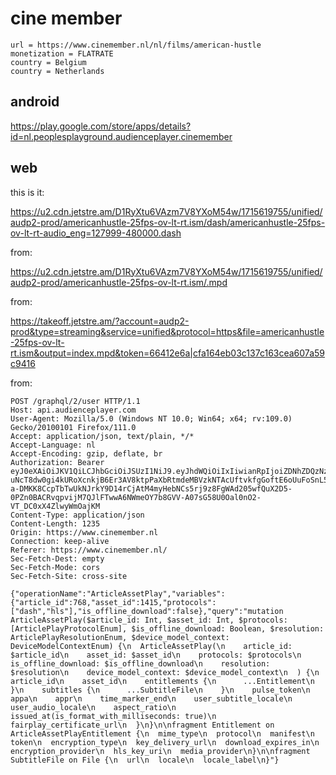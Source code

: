 # cine member

~~~
url = https://www.cinemember.nl/nl/films/american-hustle
monetization = FLATRATE
country = Belgium
country = Netherlands
~~~

## android

https://play.google.com/store/apps/details?id=nl.peoplesplayground.audienceplayer.cinemember

## web

this is it:

<https://u2.cdn.jetstre.am/D1RyXtu6VAzm7V8YXoM54w/1715619755/unified/audp2-prod/americanhustle-25fps-ov-lt-rt.ism/dash/americanhustle-25fps-ov-lt-rt-audio_eng=127999-480000.dash>

from:

https://u2.cdn.jetstre.am/D1RyXtu6VAzm7V8YXoM54w/1715619755/unified/audp2-prod/americanhustle-25fps-ov-lt-rt.ism/.mpd

from:

https://takeoff.jetstre.am/?account=audp2-prod&type=streaming&service=unified&protocol=https&file=americanhustle-25fps-ov-lt-rt.ism&output=index.mpd&token=66412e6a|cfa164eb03c137c163cea607a59c9416

from:

~~~
POST /graphql/2/user HTTP/1.1
Host: api.audienceplayer.com
User-Agent: Mozilla/5.0 (Windows NT 10.0; Win64; x64; rv:109.0) Gecko/20100101 Firefox/111.0
Accept: application/json, text/plain, */*
Accept-Language: nl
Accept-Encoding: gzip, deflate, br
Authorization: Bearer eyJ0eXAiOiJKV1QiLCJhbGciOiJSUzI1NiJ9.eyJhdWQiOiIxIiwianRpIjoiZDNhZDQzNzRhZTdkMWY5OTkyZmRhZGRkY2NiZTI0YTIwYTFiNjdiODg0YjNjYzJlOTM4MmQwZWU3YzQzNTdiZmQ1NjRmOWEzMGI0OWQzMjAiLCJpYXQiOjE3MTU1MzMzMTAsIm5iZiI6MTcxNTUzMzMxMCwiZXhwIjoyMDMwODkzMzEwLCJzdWIiOiIxMjM4NjMiLCJzY29wZXMiOlsiYXBpLXVzZXItYWNjZXNzIl0sImFwX3BpZCI6MiwiYXBfYWlkIjpudWxsLCJhcF9yaWQiOm51bGwsImFwX2tpZCI6bnVsbH0.tM2GLP7yGtT2hLyPteXJAEahSmMDdTWhi28A_8oLwf7U3aHmmyZrPSfk2Rwceai9jVu8HiDre8_JbXmr6gS7v7M2nur77cSkUAXA0IYfgdhKjO67YWmyCDzN27fh_Gur4je-uNcT8dw0gi4kURoXcnkjB6Er3AV8ktpPaXbRtmdeMBVzkNTAcUftvkfgGoftE6oUuFoSnL5Ra40JICAqHPiqSTtACRRxvJjSPSP9zm1oaH07Bj2oeQX711hhxZWvq1eXkr89VP984xGypOJYWkAA_g6HYH3TVupWpEmNlqov1h20PtHTekhcjh1lhmEr_dIY0n3QHogj9wQY8TRHG49Vl8p7Gi7a885ElEcU6OC9FJnU_lgT6_xbZxuLUZoxridDF6ikvCZA4WS91RiuHc9N8Nfy4SYPk0KYHP60bXC_qhMdYdcCY4u3RHhlVuRdr6YBmAbvWzTDogoKCckatBRuKnZLBOqy2Yvl7y02iM2wW0b4b2iE78aonmcGZcDDOT8iK39v8JQBwfKJfaPbKbUeC3MZXoU-a-DMKK8CcpTbTwUkNJrkY9D14rCjAtM4myHebNCs5rj9z8FgWAd205wfQuX2D5-0PZn0BACRvqpvijM7QJlFTwwA6NWmeOY7b8GVV-A07sG58U0Oal0nO2-VT_DC0xX4ZlwyWmOajKM
Content-Type: application/json
Content-Length: 1235
Origin: https://www.cinemember.nl
Connection: keep-alive
Referer: https://www.cinemember.nl/
Sec-Fetch-Dest: empty
Sec-Fetch-Mode: cors
Sec-Fetch-Site: cross-site

{"operationName":"ArticleAssetPlay","variables":{"article_id":768,"asset_id":1415,"protocols":["dash","hls"],"is_offline_download":false},"query":"mutation ArticleAssetPlay($article_id: Int, $asset_id: Int, $protocols: [ArticlePlayProtocolEnum], $is_offline_download: Boolean, $resolution: ArticlePlayResolutionEnum, $device_model_context: DeviceModelContextEnum) {\n  ArticleAssetPlay(\n    article_id: $article_id\n    asset_id: $asset_id\n    protocols: $protocols\n    is_offline_download: $is_offline_download\n    resolution: $resolution\n    device_model_context: $device_model_context\n  ) {\n    article_id\n    asset_id\n    entitlements {\n      ...Entitlement\n    }\n    subtitles {\n      ...SubtitleFile\n    }\n    pulse_token\n    appa\n    appr\n    time_marker_end\n    user_subtitle_locale\n    user_audio_locale\n    aspect_ratio\n    issued_at(is_format_with_milliseconds: true)\n    fairplay_certificate_url\n  }\n}\n\nfragment Entitlement on ArticleAssetPlayEntitlement {\n  mime_type\n  protocol\n  manifest\n  token\n  encryption_type\n  key_delivery_url\n  download_expires_in\n  encryption_provider\n  hls_key_uri\n  media_provider\n}\n\nfragment SubtitleFile on File {\n  url\n  locale\n  locale_label\n}"}
~~~
